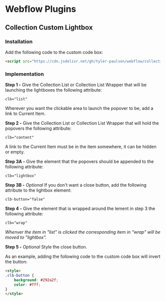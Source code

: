 # Webflow Plugins

## Collection Custom Lightbox

### Installation

Add the following code to the </body> custom code box:

```html
<script src="https://cdn.jsdelivr.net/gh/tyler-paulson/webflow/collection-popover.js"></script>
```

### Implementation

**Step 1 -** Give the Collection List or Collection List Wrapper that will be launching the lightboxes the following attribute:

```
clb="list"
```

Wherever you want the clickable area to launch the popover to be, add a link to Current Item.

**Step 2 -** Give the Collection List or Collection List Wrapper that will hold the popovers the following attribute:

```
clb="content"
```

A link to the Current Item must be in the item somewhere, it can be hidden or empty.

**Step 3A -** Give the element that the popovers should be appended to the following attribute:

```
clb="lightbox"
```

**Step 3B -** *Optional* If you don't want a close button, add the following attribute to the lightbox element:

```
clb-button="false"
```

**Step 4 -** Give the element that is wrapped around the lement in step 3 the following attribute:

```
clb="wrap"
```

*Whenver the item in "list" is clicked the corresponding item in "wrap" will be moved to "lightbox".*

**Step 5 -** *Optional* Style the close button.

As an example, adding the following code to the <head> custom code box will invert the button:

```html
<style>
.clb-button {
    background: #292a2f;
    color: #fff;
}
</style>